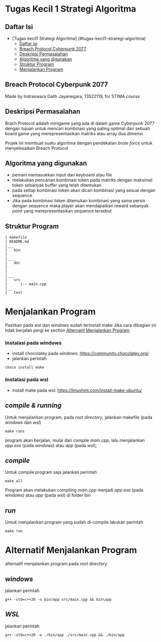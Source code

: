 # Tugas Kecil 1 Strategi Algoritma 

## Daftar Isi 
- [Tugas kecil1 Strategi Algoritma] (#tugas-kecil1-straregi-algoritma)
    - [Daftar isi](#daftar-isi)
    - [Breach Protocol Cyberpunk 2077](#breach-protocol-cyberpunk-2077)
    - [Deskripsi Permasalahan](#deskripsi-permasalahan)
    - [Algoritma yang digunakan](#algoritma-yang-digunakan)
    - [Struktur Program](#struktur-program)
    - [Menjalankan Program](#menjalankan-program)

## Breach Protocol Cyberpunk 2077
Made by Indraswara Galih Jayanegara, 13522119, for STIMA *course*

## Deskripsi Permasalahan 
Brach Protocol adalah minigame yang ada di dalam game Cyberpunk 2077 dengan tujuan untuk mencari kombinasi yang paling optimal dari sebuah board game yang merepresentasikan matriks atau array dua dimensi.  

Projek ini membuat suatu algoritma dengan pendekatan *brute force* untuk menyelesaikan Breach Protocol

## Algoritma yang digunakan

* pemain memasukkan input dari keyboard atau file 
* melakukan pencarian kombinasi token pada matriks dengan maksimal token sebanyak buffer yang telah ditentukan 
* pada setiap kombinasi token akan dicari kombinasi yang sesuai dengan sequence
* Jika pada kombinasi token ditemukan kombinasi yang sama persis dengan sequence maka player akan mendapatkan reward sebanyak point yang merepresentasikan sequence tersebut

## Struktur Program 

```
| makefile
| README.md
|___
|   bin
| 
|___
|   doc
|
|
|___
|   src
|      |-- main.cpp
|___
|   test
```


# Menjalankan Program 
Pastikan pada *wsl* dan *windows* sudah terinstall make
Jika cara dibagian ini tidak berjalan pergi ke section
[Alternatif Menjalankan Program](#alternatif-menjalankan-program)
### Instalasi pada windows 
- install chocolatey pada windows: https://community.chocolatey.org/
- jalankan perintah 
```
choco install make 
```
### Instalasi pada wsl 
- install make pada wsl: https://linuxhint.com/install-make-ubuntu/

## *compile & running*
Untuk menjalankan program, pada *root directory*, jalankan makefile (pada *windows* dan *wsl*)
```
make runs
```
program akan berjalan, mulai dari compile *main.cpp*, lalu menjalankan *app.exe* (pada *windows*) atau *app* (pada *wsl*);


## *compile* 
Untuk compile program saja jalankan perintah 
```
make all
```
Program akan melakukan compiling *main.cpp* menjadi *app.exe* (pada windows) atau *app* (pada wsl) di folder bin

## *run*
Untuk menjalankan program yang sudah di-compile lakukan perintah 
```
make run
```

# Alternatif Menjalankan Program
alternatif menjalankan program pada *root directory*
## *windows*
jalankan perintah 
```
g++ -std=c++20 -o bin/app src/main.cpp && bin\app
```

## *WSL*
jalankan perintah 
```
g++ -std=c++20 -o ./bin/app ./src/main.cpp && ./bin/app
```
